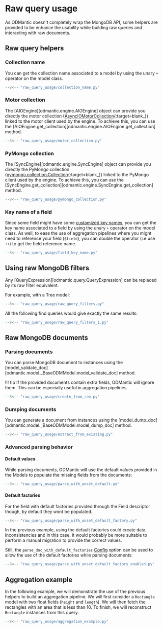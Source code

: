 # Raw query usage

As ODMantic doesn't completely wrap the MongoDB API, some helpers are provided to be
enhance the usability while building raw queries and interacting with raw documents.

## Raw query helpers

### Collection name
You can get the collection name associated to a model by using the unary `+` operator on
the model class.
```python linenums="1"
--8<-- "raw_query_usage/collection_name.py"
```

### Motor collection
The [AIOEngine][odmantic.engine.AIOEngine] object can provide you directly the motor
collection
([AsyncIOMotorCollection](https://motor.readthedocs.io/en/stable/api-asyncio/asyncio_motor_collection.html){:target=blank_})
linked to the motor client used by the engine. To achieve this, you can use the
[AIOEngine.get_collection][odmantic.engine.AIOEngine.get_collection] method.

```python linenums="1" hl_lines="9"
--8<-- "raw_query_usage/motor_collection.py"
```

### PyMongo collection
The [SyncEngine][odmantic.engine.SyncEngine] object can provide you directly the PyMongo
collection
([pymongo.collection.Collection](https://pymongo.readthedocs.io/en/stable/api/pymongo/collection.html){:target=blank_})
linked to the PyMongo client used by the engine. To achieve this, you can use the
[SyncEngine.get_collection][odmantic.engine.SyncEngine.get_collection] method.

```python linenums="1" hl_lines="9"
--8<-- "raw_query_usage/pymongo_collection.py"
```

### Key name of a field
Since some field might have some [customized key names](fields.md#document-structure),
you can get the key name associated to a field by using the unary `+` operator on the
model class. As well, to ease the use of aggregation pipelines where you might need to
reference your field (`$field`), you can double the operator (i.e use `++`) to get the
field reference name.

```python linenums="1"
--8<-- "raw_query_usage/field_key_name.py"
```

## Using raw MongoDB filters
Any [QueryExpression][odmantic.query.QueryExpression] can be replaced by its raw filter
equivalent.

For example, with a Tree model:

```python linenums="1"
--8<-- "raw_query_usage/raw_query_filters.py"
```

All the following find queries would give exactly the same results:
```python
--8<-- "raw_query_usage/raw_query_filters_1.py"
```

## Raw MongoDB documents
### Parsing documents
You can parse MongoDB document to instances using the
[model_validate_doc][odmantic.model._BaseODMModel.model_validate_doc] method.

!!! tip
    If the provided documents contain extra fields, ODMantic will ignore them. This can
    be especially useful in aggregation pipelines.

```python linenums="1" hl_lines="20 27 38-39 44"
--8<-- "raw_query_usage/create_from_raw.py"
```


### Dumping documents
You can generate a document from instances using the
[model_dump_doc][odmantic.model._BaseODMModel.model_dump_doc] method.
```python linenums="1" hl_lines="20 27 38-39 44"
--8<-- "raw_query_usage/extract_from_existing.py"
```

### Advanced parsing behavior

#### Default values
While parsing documents, ODMantic will use the default values provided in the Models to populate the missing fields from the documents:

```python linenums="1" hl_lines="8 11 18"
--8<-- "raw_query_usage/parse_with_unset_default.py"
```

#### Default factories

For the field with default factories provided through the Field descriptor though, by
default they wont be populated.

```python linenums="1" hl_lines="12 15 21-24"
--8<-- "raw_query_usage/parse_with_unset_default_factory.py"
```

In the previous example, using the default factories could create data inconsistencies
and in this case, it would probably be more suitable to perform a manual migration to
provide the correct values.

Still, the `parse_doc_with_default_factories`
[Config](modeling.md#advanced-configuration) option can be used to allow the use of the
default factories while parsing documents:

```python linenums="1" hl_lines="12 15 18 25"
--8<-- "raw_query_usage/parse_with_unset_default_factory_enabled.py"
```

## Aggregation example
In the following example, we will demonstrate the use of the previous helpers to build
an aggregation pipeline. We will first consider a `Rectangle` model with two float
fields (`height` and `length`). We will then fetch the rectangles with an area that is
less than 10. To finish, we will reconstruct `Rectangle` instances from this query.

```python linenums="1" hl_lines="20 27 38-39 44"
--8<-- "raw_query_usage/aggregation_example.py"
```
